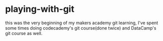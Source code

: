 # playing-with-git

this was the very beginning of my makers academy git learning, I've spent some times doing codecademy's git course(done twice) and DataCamp's git course as well.

